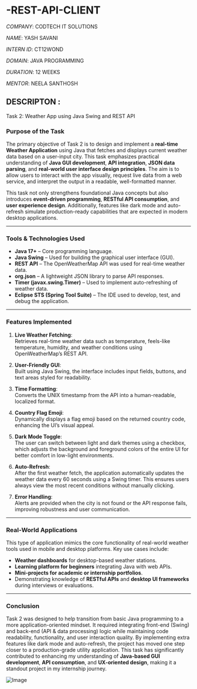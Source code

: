 # -REST-API-CLIENT

*COMPANY*: CODTECH IT SOLUTIONS

*NAME*: YASH SAVANI

*INTERN ID*: CT12WOND

*DOMAIN*: JAVA PROGRAMMING

*DURATION*: 12 WEEKS

*MENTOR*: NEELA SANTHOSH

## DESCRIPTON : 

  Task 2: Weather App using Java Swing and REST API

### **Purpose of the Task**

The primary objective of Task 2 is to design and implement a **real-time Weather Application** using Java that fetches and displays current weather data based on a user-input city. This task emphasizes practical understanding of **Java GUI development**, **API integration**, **JSON data parsing**, and **real-world user interface design principles**. The aim is to allow users to interact with the app visually, request live data from a web service, and interpret the output in a readable, well-formatted manner.

This task not only strengthens foundational Java concepts but also introduces **event-driven programming**, **RESTful API consumption**, and **user experience design**. Additionally, features like dark mode and auto-refresh simulate production-ready capabilities that are expected in modern desktop applications.

---

### **Tools & Technologies Used**

- **Java 17+** – Core programming language.
- **Java Swing** – Used for building the graphical user interface (GUI).
- **REST API** – The OpenWeatherMap API was used for real-time weather data.
- **org.json** – A lightweight JSON library to parse API responses.
- **Timer (javax.swing.Timer)** – Used to implement auto-refreshing of weather data.
- **Eclipse STS (Spring Tool Suite)** – The IDE used to develop, test, and debug the application.

---

### **Features Implemented**

1. **Live Weather Fetching**:  
   Retrieves real-time weather data such as temperature, feels-like temperature, humidity, and weather conditions using OpenWeatherMap’s REST API.

2. **User-Friendly GUI**:  
   Built using Java Swing, the interface includes input fields, buttons, and text areas styled for readability.

3. **Time Formatting**:  
   Converts the UNIX timestamp from the API into a human-readable, localized format.

4. **Country Flag Emoji**:  
   Dynamically displays a flag emoji based on the returned country code, enhancing the UI’s visual appeal.

5. **Dark Mode Toggle**:  
   The user can switch between light and dark themes using a checkbox, which adjusts the background and foreground colors of the entire UI for better comfort in low-light environments.

6. **Auto-Refresh**:  
   After the first weather fetch, the application automatically updates the weather data every 60 seconds using a Swing timer. This ensures users always view the most recent conditions without manually clicking.

7. **Error Handling**:  
   Alerts are provided when the city is not found or the API response fails, improving robustness and user communication.

---

### **Real-World Applications**

This type of application mimics the core functionality of real-world weather tools used in mobile and desktop platforms. Key use cases include:

- **Weather dashboards** for desktop-based weather stations.
- **Learning platform for beginners** integrating Java with web APIs.
- **Mini-projects for academic or internship portfolios**.
- Demonstrating knowledge of **RESTful APIs** and **desktop UI frameworks** during interviews or evaluations.

---

### **Conclusion**

Task 2 was designed to help transition from basic Java programming to a more application-oriented mindset. It required integrating front-end (Swing) and back-end (API & data processing) logic while maintaining code readability, functionality, and user interaction quality. By implementing extra features like dark mode and auto-refresh, the project has moved one step closer to a production-grade utility application. This task has significantly contributed to enhancing my understanding of **Java-based GUI development**, **API consumption**, and **UX-oriented design**, making it a standout project in my internship journey.

![Image](https://github.com/user-attachments/assets/bd238d2d-dfb9-445e-813a-b0d4eee061c4)
